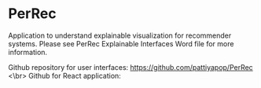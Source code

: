 # PerRec

Application to understand explainable visualization for recommender systems. Please see PerRec Explainable Interfaces Word file for more information.

Github repository for user interfaces: https://github.com/pattiyapop/PerRec <\br>
Github for React application: 
